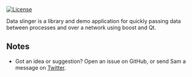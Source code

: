 [![License](https://img.shields.io/badge/License-GPL%20v3-blue.svg?style=flat-square)](https://github.com/Tw1ddle/dataslinger/blob/master/LICENSE)

Data slinger is a library and demo application for quickly passing data between processes and over a network using boost and Qt.

## Notes
 * Got an idea or suggestion? Open an issue on GitHub, or send Sam a message on [Twitter](https://twitter.com/Sam_Twidale).